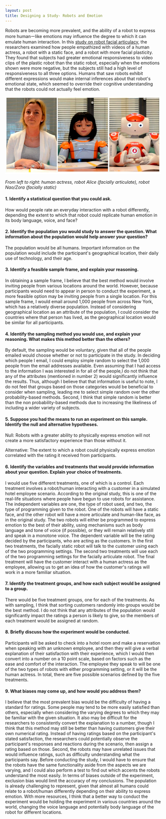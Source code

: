 ```yaml
---
layout: post
title: Designing a Study- Robots and Emotion
---
```


Robots are becoming more prevalent, and the ability of a robot to express more humanーlike emotions may influence the degree to which it can emulate human interaction. In this [study on robot facial articulacy](https://www.mdpi.com/2218-6581/9/4/92/htm#B46-robotics-09-00092), the researchers examined how people empathized with videos of a human actress, a robot with a static face, and a robot with more facial plasticity. They found that subjects had greater emotional responsiveness to video clips of the plastic robot than the static robot, especially when the emotions shown were more negative, but the subjects still had a high level of responsiveness to all three options. Humans that saw robots exhibit different expressions would make internal inferences about that robot's emotional state, which seemed to override their cognitive understanding that the robots could not actually feel emotion. 

![Human, robot with flexible face, robot with static face](../assets/img/robotss.png)

*From left to right: human actress, robot Alice (facially articulate), robot Nao/Zora (facially static)*


#### 1. Identify a statistical question that you could ask.

How would people rate an everyday interaction with a robot differently, depending the extent to which that robot could replicate human emotion in its body language, voice, and face? 

#### 2. Identify the population you would study to answer the question. What information about the population would help answer your question?

The population would be all humans. Important information on the population would include the participant's geographical location, their daily use of technology, and their age.

#### 3. Identify a feasible sample frame, and explain your reasoning.

In obtaining a sample frame, I believe that the best method would involve inviting people from various locations around the world. However, because participants would need to appear in person to conduct the experiment, a more feasible option may be inviting people from a single location. For this sample frame, I would email around 1,000 people from across New York, which has a relatively diverse population. Instead of considering geographical location as an attribute of the population, I could consider the countries where that person has lived, as the geographical location would be similar for all participants. 

#### 4. Identify the sampling method you would use, and explain your reasoning. What makes this method better than the others?

By default, the sampling would be voluntary, given that all of the people emailed would choose whether or not to participate in the study. In deciding which people I email, I could employ simple random to select the 1,000 people from the email addresses available. Even assuming that I had access to the information I was interested in for all of the people,I do not think that any of the attributes (mentioned in number 2) would significantly influence the results. Thus, although I believe that that information is useful to note, I do not feel that groups based on those categories would be beneficial to consider when sampling, leading me to select simple random over the other probability-based methods. Second, I think that simple random is better than the non probability-based methods due to increasing the likeliness of including a wider variety of subjects.

#### 5. Suppose you had the means to run an experiment on this sample. Identify the null and alternative hypotheses.

Null: Robots with a greater ability to physically express emotion will not create a more satisfactory experience than those without it. 

Alternative: The extent to which a robot could physically express emotion correlated with the rating it received from participants.

#### 6. Identify the variables and treatments that would provide information about your question. Explain your choice of treatments.

I would use five different treatments, one of which is a control. Each treatment involves a robot/human interacting with a customer in a simulated hotel employee scenario. According to the original study, this is one of the real-life situations where people have begun to use robots for assistance. The independent variables are one, the type of robot used, and two, the type of programming given to the robot. One of the robots will have a static face, and the other robot will have a more articulate and human-like face, as in the original study. The two robots will either be programmed to express emotion to the best of their ability, using mechanisms such as body language and tone of voice (if possible), or they will remain relatively still and speak in a monotone voice. The dependent variable will be the rating decided by the participants, who are acting as the customers. In the first two treatments, the facially static robot will talk to the customer using each of the two programming settings. The second two treatments will use each of the two programming settings for the facially articulate robot. The final treatment will have the customer interact with a human actress as the employee, allowing us to get an idea of how the customer's ratings will work in a more familiar situation. 

#### 7. Identify the treatment groups, and how each subject would be assigned to a group.

There would be five treatment groups, one for each of the treatments. As with sampling, I think that sorting customers randomly into groups would be the best method. I do not think that any attributes of the population would significantly impact the ratings a person is likely to give, so the members of each treatment would be assigned at random.

#### 8. Briefly discuss how the experiment would be conducted.

Participants will be asked to check into a hotel room and make a reservation when speaking with an unknown employee, and then they will give a verbal explanation of their satisfaction with their experience, which I would then convert into a number on a 10 point scale, based on factors such as the ease and comfort of the interaction. The employee they speak to will be one of the two types of robots with either programming setting, or it will be the human actress. In total, there are five possible scenarios defined by the five treatments. 

#### 9. What biases may come up, and how would you address them?

I believe that the most prevalent bias would be the difficulty of having a standard for ratings. Some people may tend to be more easily satisfied than others, especially when considering the varying degrees to which they may be familiar with the given situation. It also may be difficult for the researchers to consistently convert the explanation to a number, though I think that this method may still be better than having customers give their own numerical rating. Instead of having ratings based on the participant's stated satisfaction, the researchers could potentially observe the participant's responses and reactions during the scenario, then assign a rating based on those. Second, the robots may have unrelated issues that would influence ratings, such as difficulty understanding what the participants say. Before conducting the study, I would have to ensure that the robots have the same functionality aside from the aspects we are varying, and I could also perform a test to find out which accents the robots understand the most easily. In terms of biases outside of the experiment, exclusion bias would limit the accuracy of my conclusions. The population is already challenging to represent, given that almost all humans could relate to a robot/human differently depending on their ability to express emotion. With more resources, I think that a better way to conduct the experiment would be holding the experiment in various countries around the world, changing the voice language and potentially body language of the robot for different locations. 